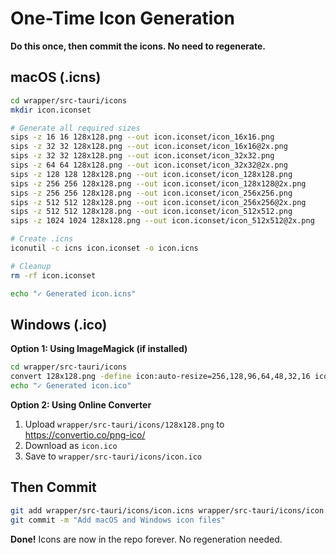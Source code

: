 # One-Time Icon Generation

**Do this once, then commit the icons. No need to regenerate.**

## macOS (.icns)

```bash
cd wrapper/src-tauri/icons
mkdir icon.iconset

# Generate all required sizes
sips -z 16 16 128x128.png --out icon.iconset/icon_16x16.png
sips -z 32 32 128x128.png --out icon.iconset/icon_16x16@2x.png
sips -z 32 32 128x128.png --out icon.iconset/icon_32x32.png
sips -z 64 64 128x128.png --out icon.iconset/icon_32x32@2x.png
sips -z 128 128 128x128.png --out icon.iconset/icon_128x128.png
sips -z 256 256 128x128.png --out icon.iconset/icon_128x128@2x.png
sips -z 256 256 128x128.png --out icon.iconset/icon_256x256.png
sips -z 512 512 128x128.png --out icon.iconset/icon_256x256@2x.png
sips -z 512 512 128x128.png --out icon.iconset/icon_512x512.png
sips -z 1024 1024 128x128.png --out icon.iconset/icon_512x512@2x.png

# Create .icns
iconutil -c icns icon.iconset -o icon.icns

# Cleanup
rm -rf icon.iconset

echo "✓ Generated icon.icns"
```

## Windows (.ico)

**Option 1: Using ImageMagick (if installed)**
```bash
cd wrapper/src-tauri/icons
convert 128x128.png -define icon:auto-resize=256,128,96,64,48,32,16 icon.ico
echo "✓ Generated icon.ico"
```

**Option 2: Using Online Converter**
1. Upload `wrapper/src-tauri/icons/128x128.png` to https://convertio.co/png-ico/
2. Download as `icon.ico`
3. Save to `wrapper/src-tauri/icons/icon.ico`

## Then Commit

```bash
git add wrapper/src-tauri/icons/icon.icns wrapper/src-tauri/icons/icon.ico
git commit -m "Add macOS and Windows icon files"
```

**Done!** Icons are now in the repo forever. No regeneration needed.
